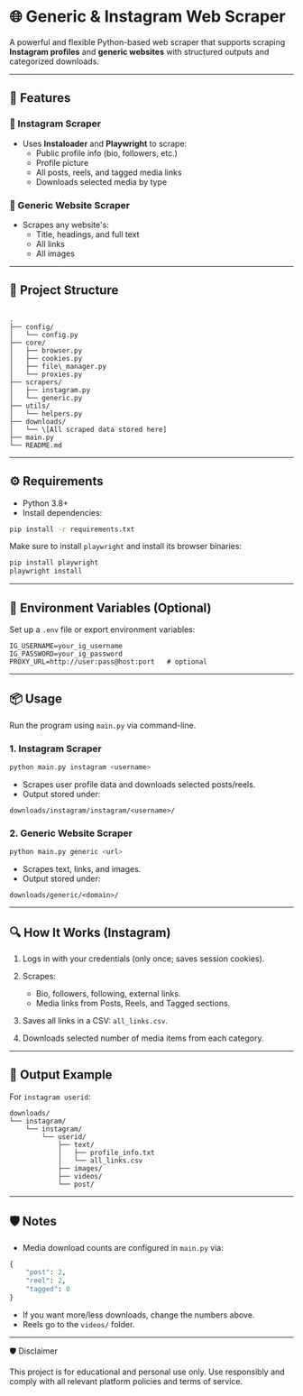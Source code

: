 # 🌐 Generic & Instagram Web Scraper

A powerful and flexible Python-based web scraper that supports scraping **Instagram profiles** and **generic websites** with structured outputs and categorized downloads.

---

## 🚀 Features

### 🔹 Instagram Scraper
- Uses **Instaloader** and **Playwright** to scrape:
  - Public profile info (bio, followers, etc.)
  - Profile picture
  - All posts, reels, and tagged media links
  - Downloads selected media by type

### 🔹 Generic Website Scraper
- Scrapes any website's:
  - Title, headings, and full text
  - All links
  - All images

---

## 📁 Project Structure

```

.
├── config/
│   └── config.py
├── core/
│   ├── browser.py
│   ├── cookies.py
│   ├── file\_manager.py
│   └── proxies.py
├── scrapers/
│   ├── instagram.py
│   └── generic.py
├── utils/
│   └── helpers.py
├── downloads/
│   └── \[All scraped data stored here]
├── main.py
└── README.md

````

---

## ⚙️ Requirements

- Python 3.8+
- Install dependencies:

```bash
pip install -r requirements.txt
````

Make sure to install `playwright` and install its browser binaries:

```bash
pip install playwright
playwright install
```

---

## 🔐 Environment Variables (Optional)

Set up a `.env` file or export environment variables:

```env
IG_USERNAME=your_ig_username
IG_PASSWORD=your_ig_password
PROXY_URL=http://user:pass@host:port   # optional
```

---

## 📦 Usage

Run the program using `main.py` via command-line.

### 1. Instagram Scraper

```bash
python main.py instagram <username>
```

* Scrapes user profile data and downloads selected posts/reels.
* Output stored under:

```
downloads/instagram/instagram/<username>/
```

### 2. Generic Website Scraper

```bash
python main.py generic <url>
```

* Scrapes text, links, and images.
* Output stored under:

```
downloads/generic/<domain>/
```

---

## 🔍 How It Works (Instagram)

1. Logs in with your credentials (only once; saves session cookies).
2. Scrapes:

   * Bio, followers, following, external links.
   * Media links from Posts, Reels, and Tagged sections.
3. Saves all links in a CSV: `all_links.csv`.
4. Downloads selected number of media items from each category.

---

## 📂 Output Example

For `instagram userid`:

```
downloads/
└── instagram/
    └── instagram/
        └── userid/
            ├── text/
            │   ├── profile_info.txt
            │   └── all_links.csv
            ├── images/
            ├── videos/
            └── post/
```

---

## 🛡️ Notes

* Media download counts are configured in `main.py` via:

```python
{
    "post": 2,
    "reel": 2,
    "tagged": 0
}
```

* If you want more/less downloads, change the numbers above.
* Reels go to the `videos/` folder.

---

🛡️ Disclaimer

This project is for educational and personal use only. Use responsibly and comply with all relevant platform policies and terms of service.
